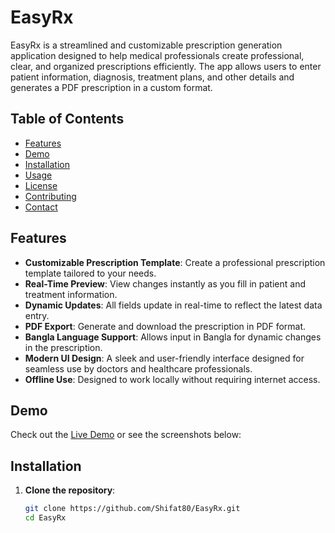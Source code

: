 # EasyRx

EasyRx is a streamlined and customizable prescription generation application designed to help medical professionals create professional, clear, and organized prescriptions efficiently. The app allows users to enter patient information, diagnosis, treatment plans, and other details and generates a PDF prescription in a custom format.

## Table of Contents

- [Features](#features)
- [Demo](#demo)
- [Installation](#installation)
- [Usage](#usage)
- [License](#license)
- [Contributing](#contributing)
- [Contact](#contact)

## Features

- **Customizable Prescription Template**: Create a professional prescription template tailored to your needs.
- **Real-Time Preview**: View changes instantly as you fill in patient and treatment information.
- **Dynamic Updates**: All fields update in real-time to reflect the latest data entry.
- **PDF Export**: Generate and download the prescription in PDF format.
- **Bangla Language Support**: Allows input in Bangla for dynamic changes in the prescription.
- **Modern UI Design**: A sleek and user-friendly interface designed for seamless use by doctors and healthcare professionals.
- **Offline Use**: Designed to work locally without requiring internet access.

## Demo

Check out the [Live Demo](#) or see the screenshots below:

<!-- Insert screenshots or GIFs showing the app in action here -->
<!-- ![Screenshot of EasyRx](link-to-image) -->

## Installation

1. **Clone the repository**:
   ```bash
   git clone https://github.com/Shifat80/EasyRx.git
   cd EasyRx
